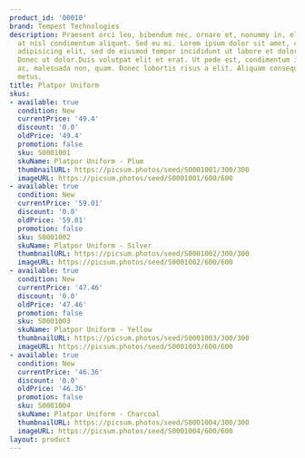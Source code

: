 ```yaml
---
product_id: '00010'
brand: Tempest Technologies
description: Praesent orci leo, bibendum nec, ornare et, nonummy in, elit. In at nulla
  at nisl condimentum aliquet. Sed eu mi. Lorem ipsum dolor sit amet, consectetur
  adipisicing elit, sed do eiusmod tempor incididunt ut labore et dolore magna aliqua.
  Donec ut dolor.Duis volutpat elit et erat. Ut pede est, condimentum id, scelerisque
  ac, malesuada non, quam. Donec lobortis risus a elit. Aliquam consequat. Donec vitae
  metus.
title: Platpor Uniform
skus:
- available: true
  condition: New
  currentPrice: '49.4'
  discount: '0.0'
  oldPrice: '49.4'
  promotion: false
  sku: S0001001
  skuName: Platpor Uniform - Plum
  thumbnailURL: https://picsum.photos/seed/S0001001/300/300
  imageURL: https://picsum.photos/seed/S0001001/600/600
- available: true
  condition: New
  currentPrice: '59.01'
  discount: '0.0'
  oldPrice: '59.01'
  promotion: false
  sku: S0001002
  skuName: Platpor Uniform - Silver
  thumbnailURL: https://picsum.photos/seed/S0001002/300/300
  imageURL: https://picsum.photos/seed/S0001002/600/600
- available: true
  condition: New
  currentPrice: '47.46'
  discount: '0.0'
  oldPrice: '47.46'
  promotion: false
  sku: S0001003
  skuName: Platpor Uniform - Yellow
  thumbnailURL: https://picsum.photos/seed/S0001003/300/300
  imageURL: https://picsum.photos/seed/S0001003/600/600
- available: true
  condition: New
  currentPrice: '46.36'
  discount: '0.0'
  oldPrice: '46.36'
  promotion: false
  sku: S0001004
  skuName: Platpor Uniform - Charcoal
  thumbnailURL: https://picsum.photos/seed/S0001004/300/300
  imageURL: https://picsum.photos/seed/S0001004/600/600
layout: product
---
```

